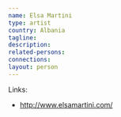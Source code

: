 ```yaml
---
name: Elsa Martini
type: artist
country: Albania
tagline:
description:
related-persons:
connections:
layout: person
---
```

Links:
* <http://www.elsamartini.com/>
